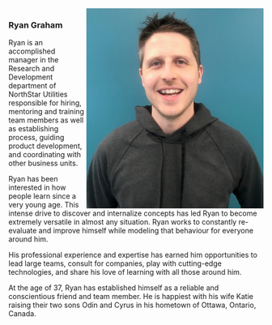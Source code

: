 <img align="right" src="https://github.com/ryanroundhouse/ryanroundhouse/blob/master/rg%20harris.jpg" alt="Ryan Graham professional photo" width=350px/>

### Ryan Graham
Ryan is an accomplished manager in the Research and Development department of NorthStar Utilities responsible for hiring, mentoring and training team members as well as establishing process, guiding product development, and coordinating with other business units.

Ryan has been interested in how people learn since a very young age.  This intense drive to discover and internalize concepts has led Ryan to become extremely versatile in almost any situation.  Ryan works to constantly re-evaluate and improve himself while modeling that behaviour for everyone around him.

His professional experience and expertise has earned him opportunities to lead large teams, consult for companies, play with cutting-edge technologies, and share his love of learning with all those around him.

At the age of 37, Ryan has established himself as a reliable and conscientious friend and team member.  He is happiest with his wife Katie raising their two sons Odin and Cyrus in his hometown of Ottawa, Ontario, Canada. 
